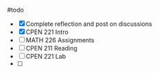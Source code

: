 #todo 
- [x] Complete reflection and post on discussions
- [x] CPEN 221 Intro
- [ ] MATH 226 Assignments
- [ ] CPEN 211 Reading
- [ ] CPEN 221 Lab
- [ ] 